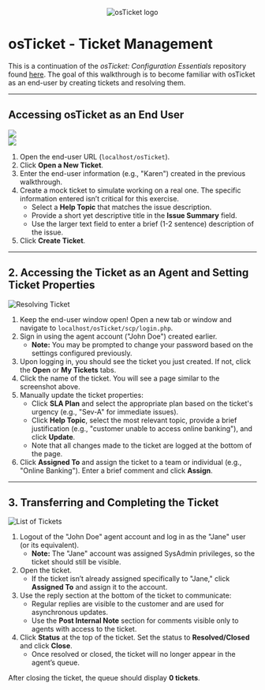 <p align="center">
<img src="https://i.imgur.com/Clzj7Xs.png" alt="osTicket logo"/>
</p>

# osTicket - Ticket Management

This is a continuation of the *osTicket: Configuration Essentials* repository found [here](https://github.com/jgit-arc/osticket-configuration-essentials). The goal of this walkthrough is to become familiar with osTicket as an end-user by creating tickets and resolving them.

---

## Accessing osTicket as an End User

<p>
<img src="https://i.ibb.co/XtM1X7K/osticket-login.png"/> <br/>
<img src="https://i.ibb.co/Fg5RVbm/new-ticket-prompt.png"/>
</p>

1. Open the end-user URL (`localhost/osTicket`).
2. Click **Open a New Ticket**.
3. Enter the end-user information (e.g., "Karen") created in the previous walkthrough.
4. Create a mock ticket to simulate working on a real one. The specific information entered isn’t critical for this exercise.
   - Select a **Help Topic** that matches the issue description.
   - Provide a short yet descriptive title in the **Issue Summary** field.
   - Use the larger text field to enter a brief (1-2 sentence) description of the issue.
5. Click **Create Ticket**.

---

## 2. Accessing the Ticket as an Agent and Setting Ticket Properties

<p>
<img src="https://i.ibb.co/dMyJN7k/resolving-ticket.png" alt="Resolving Ticket"/>
</p>

1. Keep the end-user window open! Open a new tab or window and navigate to `localhost/osTicket/scp/login.php`.
2. Sign in using the agent account ("John Doe") created earlier.
   - **Note:** You may be prompted to change your password based on the settings configured previously.
3. Upon logging in, you should see the ticket you just created. If not, click the **Open** or **My Tickets** tabs.
4. Click the name of the ticket. You will see a page similar to the screenshot above.
5. Manually update the ticket properties:
   - Click **SLA Plan** and select the appropriate plan based on the ticket's urgency (e.g., "Sev-A" for immediate issues).
   - Click **Help Topic**, select the most relevant topic, provide a brief justification (e.g., "customer unable to access online banking"), and click **Update**.
   - Note that all changes made to the ticket are logged at the bottom of the page.
6. Click **Assigned To** and assign the ticket to a team or individual (e.g., "Online Banking"). Enter a brief comment and click **Assign**.

---

## 3. Transferring and Completing the Ticket

<p>
<img src="https://i.ibb.co/VSzxcjW/list-of-tickets.png" alt="List of Tickets"/>
</p>

1. Logout of the "John Doe" agent account and log in as the "Jane" user (or its equivalent).
   - **Note:** The "Jane" account was assigned SysAdmin privileges, so the ticket should still be visible.
2. Open the ticket.
   - If the ticket isn’t already assigned specifically to "Jane," click **Assigned To** and assign it to the account.
3. Use the reply section at the bottom of the ticket to communicate:
   - Regular replies are visible to the customer and are used for asynchronous updates.
   - Use the **Post Internal Note** section for comments visible only to agents with access to the ticket.
4. Click **Status** at the top of the ticket. Set the status to **Resolved/Closed** and click **Close**.
   - Once resolved or closed, the ticket will no longer appear in the agent’s queue.

After closing the ticket, the queue should display **0 tickets**.
